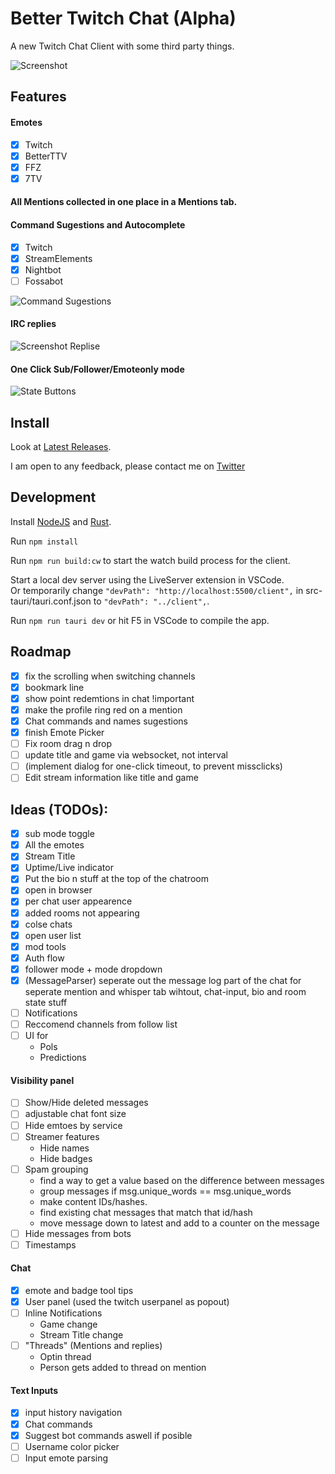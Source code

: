 # Better Twitch Chat (Alpha)

A new Twitch Chat Client with some third party things.

![Screenshot](https://i.imgur.com/Zw0NifK.jpeg)

## Features


#### Emotes
- [x] Twitch
- [x] BetterTTV
- [x] FFZ
- [x] 7TV

#### All Mentions collected in one place in a Mentions tab.

#### Command Sugestions and Autocomplete
- [x] Twitch
- [x] StreamElements
- [x] Nightbot
- [ ] Fossabot

![Command Sugestions](https://i.imgur.com/A8eRDpW.jpeg)

#### IRC replies

![Screenshot Replise](https://i.imgur.com/8DjfJK0.jpeg)

#### One Click Sub/Follower/Emoteonly mode

![State Buttons](https://i.imgur.com/1vHIidZ.jpeg)

## Install

Look at [Latest Releases](https://github.com/luckydye/better-twitch-chat/releases).

I am open to any feedback, please contact me on [Twitter](https://twitter.com/timh4v)

## Development

Install [NodeJS](https://nodejs.org/en/) and [Rust](https://www.rust-lang.org/).

Run ```npm install```

Run ```npm run build:cw``` to start the watch build process for the client.

Start a local dev server using the LiveServer extension in VSCode.  
Or temporarily change 
```"devPath": "http://localhost:5500/client",``` 
in src-tauri/tauri.conf.json to 
```"devPath": "../client",```.

Run ```npm run tauri dev``` or hit F5 in VSCode to compile the app.

## Roadmap

- [x] fix the scrolling when switching channels
- [x] bookmark line
- [x] show point redemtions in chat !important
- [x] make the profile ring red on a mention
- [x] Chat commands and names sugestions
- [x] finish Emote Picker
- [ ] Fix room drag n drop
- [ ] update title and game via websocket, not interval
- [ ] (implement dialog for one-click timeout, to prevent missclicks)
- [ ] Edit stream information like title and game

## Ideas (TODOs):
- [x] sub mode toggle
- [x] All the emotes
- [x] Stream Title
- [x] Uptime/Live indicator
- [x] Put the bio n stuff at the top of the chatroom
- [x] open in browser
- [x] per chat user appearence
- [x] added rooms not appearing
- [x] colse chats
- [x] open user list
- [x] mod tools
- [x] Auth flow
- [x] follower mode + mode dropdown
- [x] (MessageParser) seperate out the message log part of the chat for seperate mention and whisper tab wihtout, chat-input, bio and room state stuff
- [ ] Notifications
- [ ] Reccomend channels from follow list
- [ ] UI for
    - Pols
    - Predictions

#### Visibility panel
- [ ] Show/Hide deleted messages
- [ ] adjustable chat font size
- [ ] Hide emtoes by service
- [ ] Streamer features
    - Hide names
    - Hide badges
- [ ] Spam grouping
    - find a way to get a value based on the difference between messages
    - group messages if msg.unique_words == msg.unique_words
    - make content IDs/hashes.
    - find existing chat messages that match that id/hash
    - move message down to latest and add to a counter on the message
- [ ] Hide messages from bots
- [ ] Timestamps

#### Chat
- [x] emote and badge tool tips
- [x] User panel (used the twitch userpanel as popout)
- [ ] Inline Notifications
    - Game change
    - Stream Title change
- [ ] "Threads" (Mentions and replies)
    - Optin thread
    - Person gets added to thread on mention

#### Text Inputs
- [x] input history navigation
- [x] Chat commands
- [x] Suggest bot commands aswell if posible
- [ ] Username color picker
- [ ] Input emote parsing
